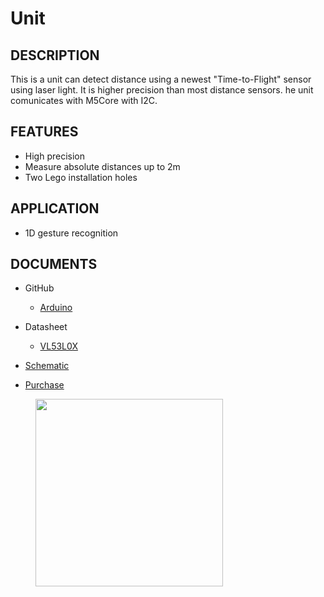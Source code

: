 # Unit

## DESCRIPTION

This is a unit can detect distance using a newest "Time-to-Flight" sensor using laser light. It is higher precision than most distance sensors. he unit comunicates with M5Core with I2C.

## FEATURES

-  High precision
-  Measure absolute distances up to 2m
-  Two Lego installation holes

## APPLICATION

-  1D gesture recognition

## DOCUMENTS

-  GitHub

   - [Arduino](https://github.com/m5stack/M5Stack)

-  Datasheet

   - [VL53L0X](https://pdf1.alldatasheet.com/datasheet-pdf/view/948120/STMICROELECTRONICS/VL53L0X.html)

-  [Schematic](https://github.com/m5stack/M5Stack)

-  [Purchase]()

<figure>
    <img src="assets/img/product_pics/units/M5GO_Unit_tof.png" height="300" width="300">
</figure>
